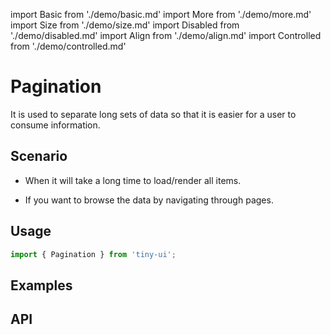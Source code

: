 import Basic from './demo/basic.md'
import More from './demo/more.md'
import Size from './demo/size.md'
import Disabled from './demo/disabled.md'
import Align from './demo/align.md'
import Controlled from './demo/controlled.md'

# Pagination

It is used to separate long sets of data so that it is easier for a user to consume information. 

## Scenario

- When it will take a long time to load/render all items.

- If you want to browse the data by navigating through pages.

## Usage

```js
import { Pagination } from 'tiny-ui';
```

## Examples

<Basic />
<More />
<Size />
<Disabled />
<Align />
<Controlled />

## API
